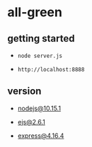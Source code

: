# all-green

## getting started

* ``node server.js``

* ``http://localhost:8888``

## version

* nodejs@10.15.1

* ejs@2.6.1

* express@4.16.4

